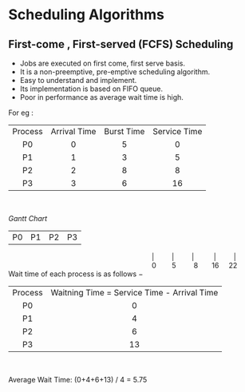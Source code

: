 # Scheduling Algorithms

## First-come , First-served (FCFS) Scheduling

- Jobs are executed on first come, first serve basis.
- It is a non-preemptive, pre-emptive scheduling algorithm.
- Easy to understand and implement.
- Its implementation is based on FIFO queue.
- Poor in performance as average wait time is high.

For eg :

<table align="center">
   <tr>
      <td>Process</td>
      <td>Arrival Time </td>
      <td>Burst Time</td>
      <td>Service Time</td>
    </tr>
    <tr>
    <td align="center">P0</td>
    <td align="center">0</td>
    <td align="center">5</td>
    <td align="center">0</td>
    </tr>
      <tr>
    <td align="center">P1</td>
    <td align="center">1</td>
    <td align="center">3</td>
    <td align="center">5</td>
    </tr>
      <tr>
    <td align="center">P2</td>
    <td align="center">2</td>
    <td align="center">8</td>
    <td align="center">8</td>
    </tr>
      <tr>
    <td align="center">P3</td>
    <td align="center">3</td>
    <td align="center">6</td>
    <td align="center">16</td>
    </tr>

</table>
<br>

_Gantt Chart_

<table align="center">
 <tr>
 <td>     P0    </td>
 <td>     P1    </td>
 <td>     P2    </td>
 <td>     P3    </td>
</table>  
&nbsp;&nbsp;&nbsp;&nbsp;&nbsp;&nbsp;&nbsp;&nbsp;&nbsp;&nbsp;&nbsp;&nbsp;&nbsp;&nbsp;&nbsp;&nbsp;&nbsp;&nbsp;&nbsp;&nbsp;&nbsp;&nbsp;&nbsp;&nbsp;&nbsp;&nbsp;&nbsp;&nbsp;&nbsp;&nbsp;&nbsp;&nbsp;&nbsp;&nbsp;&nbsp;&nbsp;&nbsp;&nbsp;&nbsp;&nbsp;&nbsp;&nbsp;&nbsp;&nbsp;&nbsp;&nbsp;&nbsp;&nbsp;&nbsp;&nbsp;&nbsp;&nbsp;&nbsp;&nbsp;&nbsp;&nbsp;&nbsp;&nbsp;&nbsp;&nbsp;&nbsp;&nbsp;&nbsp;&nbsp;&nbsp;&nbsp;&nbsp;&nbsp;&nbsp;&nbsp;&nbsp;&nbsp;                | &nbsp;&nbsp;&nbsp;&nbsp;&nbsp;&nbsp;&nbsp; |&nbsp;&nbsp;&nbsp;&nbsp;&nbsp;&nbsp;&nbsp;&nbsp;&nbsp;|&nbsp;&nbsp;&nbsp;&nbsp;&nbsp;&nbsp;&nbsp;&nbsp;&nbsp;&nbsp;|&nbsp;&nbsp;&nbsp;&nbsp;&nbsp;&nbsp;&nbsp;&nbsp;&nbsp;|<br>
&nbsp;&nbsp;&nbsp;&nbsp;&nbsp;&nbsp;&nbsp;&nbsp;&nbsp;&nbsp;&nbsp;&nbsp;&nbsp;&nbsp;&nbsp;&nbsp;&nbsp;&nbsp;&nbsp;&nbsp;&nbsp;&nbsp;&nbsp;&nbsp;&nbsp;&nbsp;&nbsp;&nbsp;&nbsp;&nbsp;&nbsp;&nbsp;&nbsp;&nbsp;&nbsp;&nbsp;&nbsp;&nbsp;&nbsp;&nbsp;&nbsp;&nbsp;&nbsp;&nbsp;&nbsp;
&nbsp;&nbsp;&nbsp;&nbsp;&nbsp;&nbsp;&nbsp;&nbsp;&nbsp;&nbsp;&nbsp;&nbsp;&nbsp;&nbsp;&nbsp;&nbsp;&nbsp;&nbsp;&nbsp;&nbsp;&nbsp;&nbsp;&nbsp;&nbsp;&nbsp;&nbsp;&nbsp;0 &nbsp;&nbsp;&nbsp;&nbsp;&nbsp;&nbsp;&nbsp;5&nbsp;&nbsp;&nbsp;&nbsp;&nbsp;&nbsp;&nbsp;&nbsp;&nbsp;8&nbsp;&nbsp;&nbsp;&nbsp;&nbsp;&nbsp;&nbsp;16&nbsp;&nbsp;&nbsp;&nbsp;&nbsp;22

<br>
Wait time of each process is as follows −
<br>
<table align="center">
 <tr>
 <td>Process</td>
 <td>Waitning Time = Service Time - Arrival Time</td>
 </tr>
 <tr align="center">
 <td>P0</td>
 <td>0</td>
 </tr>
 <tr align="center">
 <td>P1</td>
 <td>4</td>
 </tr>
 <tr align="center">
 <td>P2</td>
 <td>6</td>
 </tr>
 <tr align="center">
 <td>P3</td>
 <td>13</td>
 </tr>
</table>

<br>

Average Wait Time: (0+4+6+13) / 4 = 5.75
